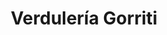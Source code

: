 ---
title: "Verdulería Gorriti"
url: /ciudad-autonoma-de-buenos-aires/verduleria-gorriti/
shop: Gemüse & Obst
---